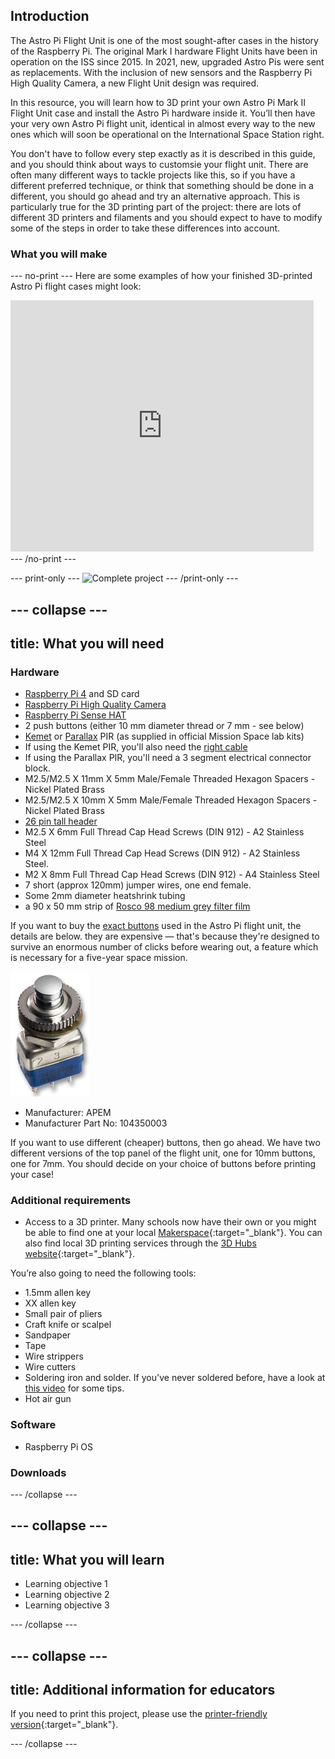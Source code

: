 ## Introduction

The Astro Pi Flight Unit is one of the most sought-after cases in the history of the Raspberry Pi. The original Mark I hardware Flight Units have been in operation on the ISS since 2015. In 2021, new, upgraded Astro Pis were sent as replacements. With the inclusion of new sensors and the Raspberry Pi High Quality Camera, a new Flight Unit design was required. 

In this resource, you will learn how to 3D print your own Astro Pi Mark II Flight Unit case and install the Astro Pi hardware inside it. You’ll then have your very own Astro Pi flight unit, identical in almost every way to the new ones which will soon be operational on the International Space Station right.

You don't have to follow every step exactly as it is described in this guide, and you should think about ways to customsie your flight unit. There are often many different ways to tackle projects like this, so if you have a different preferred technique,  or think that something should be done in a different, you should go ahead and try an alternative approach. This is particularly true for the 3D printing part of the project: there are lots of different 3D printers and filaments and you should expect to have to modify some of the steps in order to take these differences into account. 

### What you will make

--- no-print ---
Here are some examples of how your finished 3D-printed Astro Pi flight cases might look:

<div class="scratch-preview">
  <iframe allowtransparency="true" width="485" height="402" src="https://scratch.mit.edu/projects/embed/160619869/?autostart=false" frameborder="0"></iframe>
</div>
--- /no-print ---

--- print-only ---
![Complete project](images/showcase_static.png)
--- /print-only ---

--- collapse ---
---
title: What you will need
---
### Hardware

+ [Raspberry Pi 4](https://www.raspberrypi.com/products/raspberry-pi-4-model-b/) and SD card
+ [Raspberry Pi High Quality Camera](https://www.raspberrypi.com/products/raspberry-pi-high-quality-camera/) 
+ [Raspberry Pi Sense HAT](https://www.raspberrypi.com/products/sense-hat/)
+ 2 push buttons (either 10 mm diameter thread or 7 mm - see below)
+ [Kemet](https://uk.farnell.com/kemet/ss-430l-w/pir-sensor-5m-37deg-28deg-5-5vdc/dp/3027688) or [Parallax](https://www.parallax.com/product/pir-sensor-with-led-signal/) PIR (as supplied in official Mission Space lab kits)
+ If using the Kemet PIR, you'll also need the [right cable](https://www.digikey.co.uk/en/products/detail/jst-sales-america-inc/A05SR05SR30K152B/6708507)
+ If using the Parallax PIR, you'll need a 3 segment electrical connector block.
+ M2.5/M2.5 X 11mm X 5mm Male/Female Threaded Hexagon Spacers - Nickel Plated Brass
+ M2.5/M2.5 X 10mm X 5mm Male/Female Threaded Hexagon Spacers - Nickel Plated Brass
+ [26 pin tall header](https://thepihut.com/products/stacking-header-for-raspberry-pi-2x13-extra-tall)
+ M2.5 X 6mm Full Thread Cap Head Screws (DIN 912) - A2 Stainless Steel
+ M4 X 12mm Full Thread Cap Head Screws (DIN 912) - A2 Stainless Steel.
+ M2 X 8mm Full Thread Cap Head Screws (DIN 912) - A4 Stainless Steel
+ 7 short (approx 120mm) jumper wires, one end female.
+ Some 2mm diameter heatshrink tubing
+ a 90 x 50 mm strip of [Rosco 98 medium grey filter film](https://us.rosco.com/en/products/filters/r98-medium-grey) 

If you want to buy the [exact buttons](https://www.mouser.co.uk/datasheet/2/26/pusbutton-switches-serie-10400-1519227.pdf) used in the Astro Pi flight unit, the details are below. they are expensive — that's because they're designed to survive an enormous number of clicks before wearing out, a feature which is necessary for a five-year space mission.

![Astro Pi actual button](images/apem.jpg)

- Manufacturer: APEM
- Manufacturer Part No: 104350003

If you want to use different (cheaper) buttons, then go ahead. We have two different versions of the top panel of the flight unit, one for 10mm buttons, one for 7mm. You should decide on your choice of buttons before printing your case!

### Additional requirements

+ Access to a 3D printer. Many schools now have their own or you might be able to find one at your local [Makerspace](http://www.hackspace.org.uk/){:target="_blank"}. You can also find local 3D printing services through the [3D Hubs website](https://www.3dhubs.com/){:target="_blank"}.

You’re also going to need the following tools:

+ 1.5mm allen key
+ XX allen key
+ Small pair of pliers
+ Craft knife or scalpel
+ Sandpaper
+ Tape
+ Wire strippers
+ Wire cutters
+ Soldering iron and solder. If you've never soldered before, have a look at [this video](https://www.raspberrypi.com/news/getting-started-soldering/) for some tips. 
+ Hot air gun

### Software

+ Raspberry Pi OS

### Downloads


--- /collapse ---

--- collapse ---
---
title: What you will learn
---

+ Learning objective 1
+ Learning objective 2
+ Learning objective 3

--- /collapse ---

--- collapse ---
---
title: Additional information for educators
---


If you need to print this project, please use the [printer-friendly version](https://projects.raspberrypi.org/en/projects/projectName/print){:target="_blank"}.

--- /collapse ---
